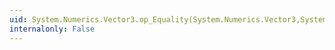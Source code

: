 ```yaml
---
uid: System.Numerics.Vector3.op_Equality(System.Numerics.Vector3,System.Numerics.Vector3)
internalonly: False
---
```

